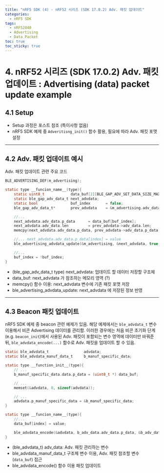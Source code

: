 ```yaml
---
title: "nRF5 SDK (4) - nRF52 시리즈 (SDK 17.0.2) Adv. 패킷 업데이트"
categories:
  - nRF5 SDK
tags:
  - nRF52840
  - Advertising
  - Data Packet
toc: true
toc_sticky: true
---
```


# 4. nRF52 시리즈 (SDK 17.0.2) Adv. 패킷 업데이트 : Advertising (data) packet update example

## 4.1 Setup

* Setup 과정은 포스트 참조 (특이사항 없음)
* nRF5 SDK 예제 중 `Adveritisng_init()` 함수 활용, 필요에 따라 Adv. 패킷 포맷 설정

---

## 4.2 Adv. 패킷 업데이트 예시

Adv. 패킷 업데이트 관련 주요 코드

```c
BLE_ADVERTISING_DEF(m_advertising);

static type __funcion_name__(type){
    static uint8_t            data_buf[2][BLE_GAP_ADV_SET_DATA_SIZE_MAX];
    static ble_gap_adv_data_t next_advdata;
    static bool               buf_index       = false;
    ble_gap_adv_data_t*       prev_advdata    = &m_advertising.adv_data;

    //...
    next_advdata.adv_data.p_data      = data_buf[buf_index];
    next_advdata.adv_data.len         = prev_advdata->adv_data.len;
    memcpy(next_advdata.adv_data.p_data, prev_advdata->adv_data.p_data, prev_advdata->adv_data.len);

    //... next_advdata.adv_data.p_data[index] = value
    ble_advertising_advdata_update(&m_advertising, &next_advdata, true);

    //...
    buf_index = !buf_index;
}
```

* (ble_gap_adv_data_t type) next_advdata: 업데이트 할 데이터 저장할 구조체
* data_buf: next_advdata 가 참조하는 메모리 영역 (?)
* memcpy() 함수 이용: next_advdata 변수에 기존 패킷 포맷 저장
* ble_advertising_advdata_update: next_advdata 에 저장된 정보 반영

---

## 4.3 Beacon 패킷 업데이트

nRF5 SDK 예제 중 beacon 관련 예제가 있음. 해당 예제에서는 `ble_advdata_t` 변수 이용해서 비콘 Advertising 데이터를 관리함. 이러한 경우에는 처음 비콘 초기화 단계 (e.g. `beacon_init`)에서 사용된 Adv. 패킷이 포함되는 변수 영역에 데이터만 바꿔준 뒤, `ble_advdata_encode(...)` 함수로 Adv. 패킷을 업데이트 할 수 있음.

```c
static ble_advdata_t 			    advdata;
static ble_advdata_manuf_data_t 	b_manuf_specific_data;

static type __function_init__(type){    
    // ...
    b_manuf_specific_data.data.p_data = (uint8_t *) data_buf;

    // ...
    memset(&advdata, 0, sizeof(advdata));

    // ...
    advdata.p_manuf_specific_data = &b_manuf_specific_data;
}

static type __funcion_name__(type){
    //...
    data_buf[index] = value;

    ble_advdata_encode(&advdata, b_adv_data.adv_data.p_data, &b_adv_data.adv_data.len);
}
```

* (ble_advdata_t) adv_data: Adv. 패킷 관리하는 변수
* ble_advdata_manuf_data_t 구조체 변수 이용, Adv. 패킷 참조할 변수 (`data_buf`) 접근
* ble_advdata_encode() 함수 이용 패킷 업데이트
